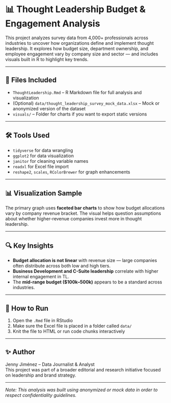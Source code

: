 # 📊 Thought Leadership Budget & Engagement Analysis

This project analyzes survey data from 4,000+ professionals across industries to uncover how organizations define and implement thought leadership. It explores how budget size, department ownership, and employee engagement vary by company size and sector — and includes visuals built in R to highlight key trends.

---

## 📁 Files Included

- `ThoughtLeadership.Rmd` – R Markdown file for full analysis and visualization
- (Optional) `data/thought_leadership_survey_mock_data.xlsx` – Mock or anonymized version of the dataset
- `visuals/` – Folder for charts if you want to export static versions

---

## 🛠 Tools Used

- `tidyverse` for data wrangling
- `ggplot2` for data visualization
- `janitor` for cleaning variable names
- `readxl` for Excel file import
- `reshape2`, `scales`, `RColorBrewer` for graph enhancements

---

## 📊 Visualization Sample

The primary graph uses **faceted bar charts** to show how budget allocations vary by company revenue bracket. The visual helps question assumptions about whether higher-revenue companies invest more in thought leadership.

---

## 🔍 Key Insights

- **Budget allocation is not linear** with revenue size — large companies often distribute across both low and high tiers.
- **Business Development and C-Suite leadership** correlate with higher internal engagement in TL.
- The **mid-range budget ($100k–500k)** appears to be a standard across industries.

---

## 🧠 How to Run

1. Open the `.Rmd` file in RStudio
2. Make sure the Excel file is placed in a folder called `data/`
3. Knit the file to HTML or run code chunks interactively

---

## ✨ Author

Jenny Jiménez – Data Journalist & Analyst  
This project was part of a broader editorial and research initiative focused on leadership and brand strategy.

---

*Note: This analysis was built using anonymized or mock data in order to respect confidentiality guidelines.*
